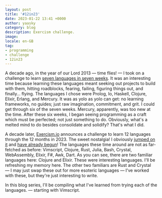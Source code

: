 ```yaml
---
layout: post
title: '#12in23'
date: 2023-01-22 13:41 +0000
author: yaasky
category: blog
description: Exercism challenge.
image:
locale: en-GB
tag:
- programming
- challenge
- 12in23
---
```


A decade ago, in the year of our Lord 2013 — time flies! — I took on a challenge to learn [seven languages in seven weeks][3]. It was an interesting time because learning these languages meant seeking out projects to build with them, hitting roadblocks, fearing, failing, figuring things out, and finally… flying. The languages I chose were Prolog, Io, Haskell, Clojure, Elixir, Erlang, and Mercury. It was as yolo as yolo can get: no learning frameworks, no guides; just raw imagination, commitment, and grit. I could get through six of the seven weeks. Mercury, apparently, was too new at the time. After these six weeks, I began seeing programming as a craft which must be perfected; not just something to do. Obviously, what's a melted mind to do besides consolidate and solidify? That's what I did.

A decade later, [Exercism.io][1] announces a challenge to learn 12 languages through the 12 months in 2023. The sweet nostalgia! I obviously [jumped on it][4] and [have already begun][2]! The languages these time around are not as far-fetched as before: Vimscript, Clojure, Rust, Julia, Bash, Crystal, WebAssembly, Elixir, F#, Awk, Dart. As you can see, there are two familiar languages here: Clojure and Elixir. These were interesting languages. I'll be refreshing my memory here. The other two familiars are Rust and Crystal — I may just swap these out for more esoteric languages — I've worked with these, but they're just interesting to write.

In this blog series, I'll be compiling what I've learned from trying each of the languages. — starting with Vimscript.

  [1]: https://exercism.io
  [2]: https://github.com/igbanam/exercism
  [3]: https://github.com/igbanam/7L7W
  [4]: https://twitter.com/Yaasky/status/1616224266088767488
